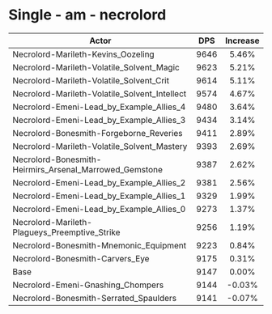 # Single - am - necrolord
| Actor | DPS | Increase |
|---|:---:|:---:|
|Necrolord-Marileth-Kevins_Oozeling|9646|5.46%|
|Necrolord-Marileth-Volatile_Solvent_Magic|9623|5.21%|
|Necrolord-Marileth-Volatile_Solvent_Crit|9614|5.11%|
|Necrolord-Marileth-Volatile_Solvent_Intellect|9574|4.67%|
|Necrolord-Emeni-Lead_by_Example_Allies_4|9480|3.64%|
|Necrolord-Emeni-Lead_by_Example_Allies_3|9434|3.14%|
|Necrolord-Bonesmith-Forgeborne_Reveries|9411|2.89%|
|Necrolord-Marileth-Volatile_Solvent_Mastery|9393|2.69%|
|Necrolord-Bonesmith-Heirmirs_Arsenal_Marrowed_Gemstone|9387|2.62%|
|Necrolord-Emeni-Lead_by_Example_Allies_2|9381|2.56%|
|Necrolord-Emeni-Lead_by_Example_Allies_1|9329|1.99%|
|Necrolord-Emeni-Lead_by_Example_Allies_0|9273|1.37%|
|Necrolord-Marileth-Plagueys_Preemptive_Strike|9256|1.19%|
|Necrolord-Bonesmith-Mnemonic_Equipment|9223|0.84%|
|Necrolord-Bonesmith-Carvers_Eye|9175|0.31%|
|Base|9147|0.00%|
|Necrolord-Emeni-Gnashing_Chompers|9144|-0.03%|
|Necrolord-Bonesmith-Serrated_Spaulders|9141|-0.07%|
